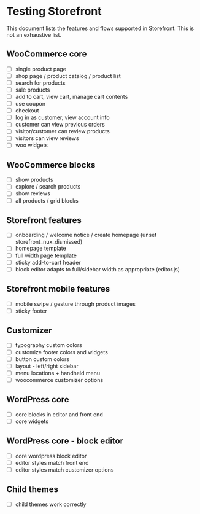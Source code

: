 # Testing Storefront

This document lists the features and flows supported in Storefront. This is not an exhaustive list.

## WooCommerce core
- [ ] single product page
- [ ] shop page / product catalog / product list
- [ ] search for products
- [ ] sale products
- [ ] add to cart, view cart, manage cart contents
- [ ] use coupon
- [ ] checkout
- [ ] log in as customer, view account info
- [ ] customer can view previous orders
- [ ] visitor/customer can review products
- [ ] visitors can view reviews
- [ ] woo widgets

## WooCommerce blocks
- [ ] show products
- [ ] explore / search products
- [ ] show reviews
- [ ] all products / grid blocks

## Storefront features
- [ ] onboarding / welcome notice / create homepage (unset storefront_nux_dismissed)
- [ ] homepage template
- [ ] full width page template
- [ ] sticky add-to-cart header
- [ ] block editor adapts to full/sidebar width as appropriate (editor.js)

## Storefront mobile features
- [ ] mobile swipe / gesture through product images
- [ ] sticky footer

## Customizer
- [ ] typography custom colors
- [ ] customize footer colors and widgets
- [ ] button custom colors
- [ ] layout - left/right sidebar
- [ ] menu locations + handheld menu
- [ ] woocommerce customizer options

## WordPress core
- [ ] core blocks in editor and front end
- [ ] core widgets

## WordPress core - block editor
- [ ] core wordpress block editor
- [ ] editor styles match front end
- [ ] editor styles match customizer options

## Child themes
- [ ] child themes work correctly

